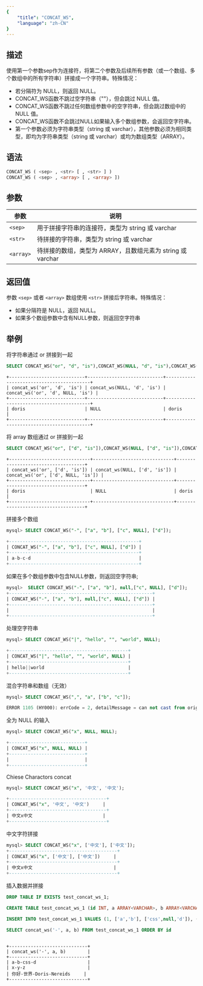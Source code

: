 ```yaml
---
{
    "title": "CONCAT_WS",
    "language": "zh-CN"
}
---
```


## 描述

使用第一个参数sep作为连接符，将第二个参数及后续所有参数（或一个数组、多个数组中的所有字符串）拼接成一个字符串。特殊情况：

- 若分隔符为 NULL，则返回 NULL。​
- CONCAT_WS函数不跳过空字符串（""），但会跳过 NULL 值。​
- CONCAT_WS函数不跳过任何数组参数中的空字符串，但会跳过数组中的NULL 值。​
- ​CONCAT_WS函数不会跳过NULL如果输入多个数组参数，会返回空字符串。
- 第一个参数必须为字符串类型（string 或 varchar），其他参数必须为相同类型，即均为字符串类型（string 或 varchar）或均为数组类型（ARRAY）。
## 语法

```sql
CONCAT_WS ( <sep> , <str> [ , <str> ] )
CONCAT_WS ( <sep> , <array> [ , <array> ])
```

## 参数

| 参数    | 说明              |
|-------|-----------------|
| `<sep>` | 用于拼接字符串的连接符，类型为 string 或 varchar       |
| `<str>` | 待拼接的字符串，类型为 string 或 varchar       |
| `<array>` | 待拼接的数组，类型为 ARRAY，且数组元素为 string 或 varchar |


## 返回值

参数 `<sep>` 或者 `<array>` 数组使用 `<str>` 拼接后字符串。特殊情况：

- 如果分隔符是 NULL，返回 NULL。
- 如果多个数组参数中含有NULL参数，则返回空字符串
## 举例

将字符串通过 or 拼接到一起

```sql
SELECT CONCAT_WS("or", "d", "is"),CONCAT_WS(NULL, "d", "is"),CONCAT_WS('or', 'd', NULL, 'is')
```

```text
+----------------------------+----------------------------+------------------------------------------+
| concat_ws('or', 'd', 'is') | concat_ws(NULL, 'd', 'is') | concat_ws('or', 'd', NULL, 'is') |
+----------------------------+----------------------------+------------------------------------------+
| doris                      | NULL                       | doris                              |
+----------------------------+----------------------------+------------------------------------------+
```

将 array 数组通过 or 拼接到一起

```sql
SELECT CONCAT_WS("or", ["d", "is"]),CONCAT_WS(NULL, ["d", "is"]),CONCAT_WS("or", ["d", NULL,"is"])
```

```text
+------------------------------+------------------------------+------------------------------------+
| concat_ws('or', ['d', 'is']) | concat_ws(NULL, ['d', 'is']) | concat_ws('or', ['d', NULL, 'is']) |
+------------------------------+------------------------------+------------------------------------+
| doris                        | NULL                         | doris                              |
+------------------------------+------------------------------+------------------------------------+
```
拼接多个数组

```sql
mysql> SELECT CONCAT_WS("-", ["a", "b"], ["c", NULL], ["d"]);

+------------------------------------------------+
| CONCAT_WS("-", ["a", "b"], ["c", NULL], ["d"]) |
+------------------------------------------------+
| a-b-c-d                                        |
+------------------------------------------------+
```

如果在多个数组参数中包含NULL参数，则返回空字符串;

```sql
mysql>  SELECT CONCAT_WS("-", ["a", "b"], null,["c", NULL], ["d"]);
+-----------------------------------------------------+
| CONCAT_WS("-", ["a", "b"], null,["c", NULL], ["d"]) |
+-----------------------------------------------------+
|                                                     |
+-----------------------------------------------------+
```

处理空字符串

```sql
mysql> SELECT CONCAT_WS("|", "hello", "", "world", NULL);

+--------------------------------------------+
| CONCAT_WS("|", "hello", "", "world", NULL) |
+--------------------------------------------+
| hello||world                               |
+--------------------------------------------+
```

混合字符串和数组（无效）

```sql
mysql> SELECT CONCAT_WS(",", "a", ["b", "c"]);

ERROR 1105 (HY000): errCode = 2, detailMessage = can not cast from origin type ARRAY<VARCHAR(1)> to target type=VARCHAR(65533)

```

全为 NULL 的输入

 ```sql
 mysql> SELECT CONCAT_WS("x", NULL, NULL);

+----------------------------+
| CONCAT_WS("x", NULL, NULL) |
+----------------------------+
|                            |
+----------------------------+
 ```

Chiese Charactors concat 

```sql
mysql> SELECT CONCAT_WS("x", '中文', '中文');

+------------------------------------+
| CONCAT_WS("x", '中文', '中文')     |
+------------------------------------+
| 中文x中文                          |
+------------------------------------+
```

中文字符拼接

```sql
mysql> SELECT CONCAT_WS("x", ['中文'], ['中文']);
+----------------------------------------+
| CONCAT_WS("x", ['中文'], ['中文'])     |
+----------------------------------------+
| 中文x中文                              |
+----------------------------------------+
```

插入数据并拼接

```sql
DROP TABLE IF EXISTS test_concat_ws_1;

CREATE TABLE test_concat_ws_1 (id INT, a ARRAY<VARCHAR>, b ARRAY<VARCHAR>) ENGINE=OLAP DISTRIBUTED BY HASH(id) BUCKETS 1 PROPERTIES ('replication_num' = '1')

INSERT INTO test_concat_ws_1 VALUES (1, ['a','b'], ['css',null,'d']), (2, ['x',null], ['y','z']),(3,['你好','世界'],['Doris',null,'Nereids'])

SELECT concat_ws('-', a, b) FROM test_concat_ws_1 ORDER BY id

```

```text

+-----------------------------+
| concat_ws('-', a, b)        |
+-----------------------------+
| a-b-css-d                   |
| x-y-z                       |
| 你好-世界-Doris-Nereids     |
+-----------------------------+
```